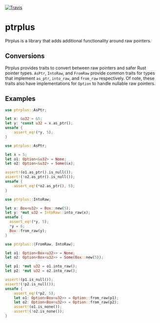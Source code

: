 [![Travis](https://img.shields.io/travis/tmccombs/ptrplus.svg)](https://travis-ci.org/tmccombs/ptrplus)

# ptrplus

Ptrplus is a library that adds additional functionality around raw pointers.

## Conversions

Ptrplus provides traits to convert between raw pointers and safer Rust pointer types. `AsPtr`, `IntoRaw`,
and `FromRaw` provide common traits for types that implement `as_ptr`, `into_raw`, and `from_raw` respectively.
Of note, these traits also have implementations for `Option` to handle nullable raw pointers.

## Examples

```rust
use ptrplus::AsPtr;

let x: &u32 = &5;
let y: *const u32 = x.as_ptr();
unsafe {
    assert_eq!(*y, 5);
}
```

```rust
use ptrplus::AsPtr;

let x = 5;
let o1: Option<&u32> = None;
let o2: Option<&u32> = Some(&x);

assert!(o1.as_ptr().is_null());
assert!(!o2.as_ptr().is_null());
unsafe {
    assert_eq!(*o2.as_ptr(), 5);
}
```

```rust
use ptrplus::IntoRaw;

let x: Box<u32> = Box::new(5);
let y: *mut u32 = IntoRaw::into_raw(x);
unsafe {
  assert_eq!(*y, 5);
  *y = 6;
  Box::from_raw(y);
}

```

```rust
use ptrplus::{FromRaw, IntoRaw};

let o1: Option<Box<u32>> = None;
let o2: Option<Box<u32>> = Some(Box::new(5));

let p1: *mut u32 = o1.into_raw();
let p2: *mut u32 = o2.into_raw();

assert!(p1.is_null());
assert!(!p2.is_null());
unsafe {
    assert_eq!(*p2, 5);
    let o1: Option<Box<u32>> = Option::from_raw(p1);
    let o2: Option<Box<u32>> = Option::from_raw(p2);
    assert!(o1.is_none());
    assert!(!o2.is_none());
}
```

